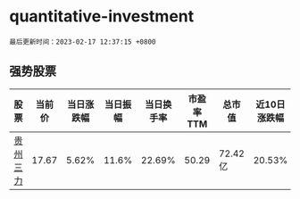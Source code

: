 # quantitative-investment

`最后更新时间：2023-02-17 12:37:15 +0800`

## 强势股票

|股票|当前价|当日涨跌幅|当日振幅|当日换手率|市盈率TTM|总市值|近10日涨跌幅|
|----|----|----|----|----|----|----|----|
|[贵州三力](https://xueqiu.com/S/SH603439)|17.67|5.62%|11.6%|22.69%|50.29|72.42亿|20.53%|
